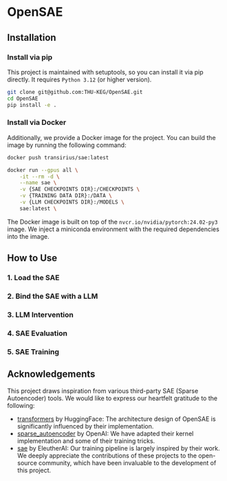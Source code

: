 # OpenSAE


## Installation

### Install via pip

This project is maintained with setuptools, so you can install it via pip directly. It requires `Python 3.12` (or higher version).

```bash
git clone git@github.com:THU-KEG/OpenSAE.git
cd OpenSAE
pip install -e .
```


### Install via Docker

Additionally, we provide a Docker image for the project. You can build the image by running the following command:

```bash
docker push transirius/sae:latest

docker run --gpus all \
    -it --rm -d \
    --name sae \
    -v {SAE CHECKPOINTS DIR}:/CHECKPOINTS \
    -v {TRAINING DATA DIR}:/DATA \
    -v {LLM CHECKPOINTS DIR}:/MODELS \
    sae:latest \
```

The Docker image is built on top of the `nvcr.io/nvidia/pytorch:24.02-py3` image. We inject a miniconda environment with the required dependencies into the image.


## How to Use

### 1. Load the SAE


### 2. Bind the SAE with a LLM


### 3. LLM Intervention


### 4. SAE Evaluation


### 5. SAE Training


## Acknowledgements

This project draws inspiration from various third-party SAE (Sparse Autoencoder) tools. We would like to express our heartfelt gratitude to the following:

- [transformers](https://github.com/huggingface/transformers) by HuggingFace: The architecture design of OpenSAE is significantly influenced by their implementation.
- [sparse_autoencoder](https://github.com/openai/sparse_autoencoder) by OpenAI: We have adapted their kernel implementation and some of their training tricks.
- [sae](https://github.com/EleutherAI/sae) by EleutherAI: Our training pipeline is largely inspired by their work.
We deeply appreciate the contributions of these projects to the open-source community, which have been invaluable to the development of this project.